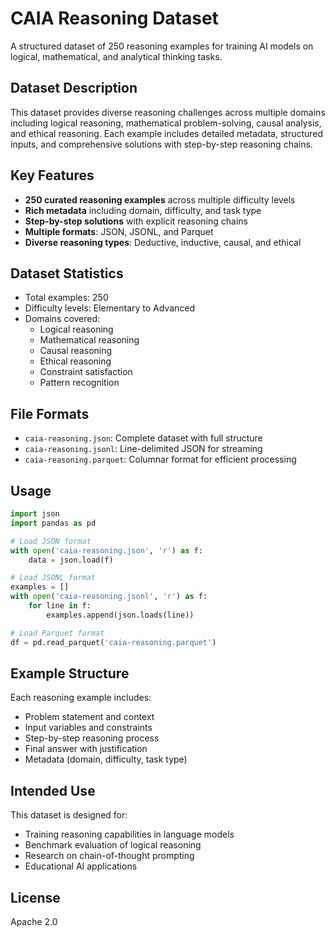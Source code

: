 # CAIA Reasoning Dataset

A structured dataset of 250 reasoning examples for training AI models on logical, mathematical, and analytical thinking tasks.

## Dataset Description

This dataset provides diverse reasoning challenges across multiple domains including logical reasoning, mathematical problem-solving, causal analysis, and ethical reasoning. Each example includes detailed metadata, structured inputs, and comprehensive solutions with step-by-step reasoning chains.

## Key Features

- **250 curated reasoning examples** across multiple difficulty levels
- **Rich metadata** including domain, difficulty, and task type
- **Step-by-step solutions** with explicit reasoning chains
- **Multiple formats**: JSON, JSONL, and Parquet
- **Diverse reasoning types**: Deductive, inductive, causal, and ethical

## Dataset Statistics

- Total examples: 250
- Difficulty levels: Elementary to Advanced
- Domains covered:
  - Logical reasoning
  - Mathematical reasoning
  - Causal reasoning
  - Ethical reasoning
  - Constraint satisfaction
  - Pattern recognition

## File Formats

- `caia-reasoning.json`: Complete dataset with full structure
- `caia-reasoning.jsonl`: Line-delimited JSON for streaming
- `caia-reasoning.parquet`: Columnar format for efficient processing

## Usage

```python
import json
import pandas as pd

# Load JSON format
with open('caia-reasoning.json', 'r') as f:
    data = json.load(f)

# Load JSONL format
examples = []
with open('caia-reasoning.jsonl', 'r') as f:
    for line in f:
        examples.append(json.loads(line))

# Load Parquet format
df = pd.read_parquet('caia-reasoning.parquet')
```

## Example Structure

Each reasoning example includes:
- Problem statement and context
- Input variables and constraints
- Step-by-step reasoning process
- Final answer with justification
- Metadata (domain, difficulty, task type)

## Intended Use

This dataset is designed for:
- Training reasoning capabilities in language models
- Benchmark evaluation of logical reasoning
- Research on chain-of-thought prompting
- Educational AI applications

## License

Apache 2.0